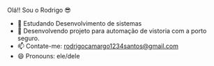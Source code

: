 Olá!! Sou o Rodrigo 😎


- 🌱 Estudando Desenvolvimento de sistemas
- 👯 Desenvolvendo projeto para automação de vistoria com a porto seguro.
- 📫 Contate-me: rodrigocamargo1234santos@gmail.com
- 😄 Pronouns: ele/dele

